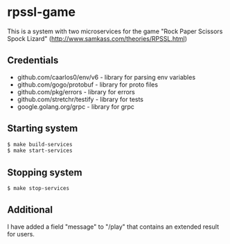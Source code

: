 # rpssl-game

This is a system with two microservices for the game "Rock Paper Scissors Spock Lizard" (http://www.samkass.com/theories/RPSSL.html)

## Credentials
* github.com/caarlos0/env/v6 - library for parsing env variables
* github.com/gogo/protobuf - library for proto files
* github.com/pkg/errors - library for errors
* github.com/stretchr/testify - library for tests
* google.golang.org/grpc - library for grpc

## Starting system
```bash
$ make build-services
$ make start-services
```

## Stopping system
```bash
$ make stop-services
```


## Additional
I have added a field "message" to "/play" that contains an extended result for users.
